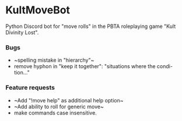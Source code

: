 # KultMoveBot
Python Discord bot for "move rolls" in the PBTA roleplaying game "Kult Divinity Lost".

### Bugs
- ~spelling mistake in "hierarchy"~
- remove hyphon in "keep it together": "situations where the condi- tion..."

### Feature requests
- ~Add "!move help" as additional help option~
- ~Add ability to roll for generic move~
- make commands case insensitive.

